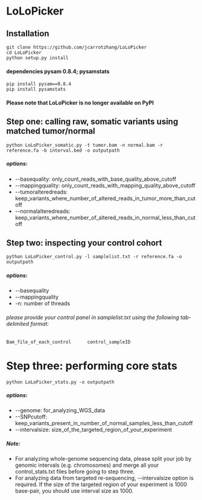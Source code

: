 # LoLoPicker

## Installation
```
git clone https://github.com/jcarrotzhang/LoLoPicker
cd LoLoPicker
python setup.py install
```
#### dependencies pysam 0.8.4; pysamstats
```
pip install pysam==0.8.4
pip install pysamstats
```
#### Please note that LoLoPicker is no longer available on PyPI

## Step one: calling raw, somatic variants using matched tumor/normal
```
python LoLoPicker_somatic.py -t tumor.bam -n normal.bam -r reference.fa -b interval.bed -o outputpath 
```
##### options: #####
* --basequality: only_count_reads_with_base_quality_above_cutoff 
* --mappingquality: only_count_reads_with_mapping_quality_above_cutoff 
* --tumoralteredreads: keep_variants_where_number_of_altered_reads_in_tumor_more_than_cutoff
* --normalalteredreads: keep_variants_where_number_of_altered_reads_in_normal_less_than_cutoff

## Step two: inspecting your control cohort
```
python LoLoPicker_control.py -l samplelist.txt -r reference.fa -o outputpath
```
##### options: ##### 
* --basequality 
* --mappingquality
* -n: number of threads

###### please provide your control panel in samplelist.txt using the following tab-delimited format:
```
Bam_file_of_each_control      control_sampleID 
```

# Step three: performing core stats
```
python LoLoPicker_stats.py -o outputpath 
```
##### options: #####
* --genome: for_analyzing_WGS_data 
* --SNPcutoff: keep_variants_present_in_number_of_normal_samples_less_than_cutoff 
* --intervalsize: size_of_the_targeted_region_of_your_experiment

##### Note: 
* For analyzing whole-genome sequencing data, please split your job by genomic intervals (e.g. chromosomes) and merge all your control_stats.txt files before going to step three. 
* For analyzing data from targeted re-sequencing, --intervalsize option is required. If the size of the targeted region of your experiment is 1000 base-pair, you should use interval size as 1000.

